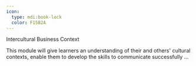 ```yaml
---
icon:
  type: mdi:book-lock
  color: F15B2A
---
```

Intercultural Business Context

This module will give learners an understanding of their and others' cultural contexts, enable them to develop the skills to communicate successfully  ... 
